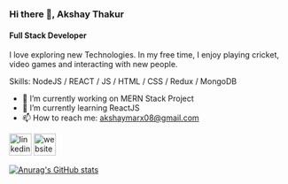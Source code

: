 ### Hi there 👋, Akshay Thakur
#### Full Stack Developer
I love exploring new Technologies.
In my free time, I enjoy playing cricket, video games and interacting with new people.

Skills: NodeJS / REACT / JS / HTML / CSS / Redux / MongoDB

- 🔭 I’m currently working on MERN Stack Project 
- 🌱 I’m currently learning ReactJS 
- 📫 How to reach me: akshaymarx08@gmail.com 


[<img src='https://cdn.jsdelivr.net/npm/simple-icons@3.0.1/icons/linkedin.svg' alt='linkedin' height='40'>](https://www.linkedin.com/in/https://www.linkedin.com/in/akshay-thakur-99619a217//)  [<img src='https://cdn.jsdelivr.net/npm/simple-icons@3.0.1/icons/icloud.svg' alt='website' height='40'>](akshayhimself.netlify.app)  

 

[![Anurag's GitHub stats](https://github-readme-stats.vercel.app/api?username=AkshayThakur1995)](https://github.com/anuraghazra/github-readme-stats)

<!--
**AkshayThakur1995/AkshayThakur1995** is a ✨ _special_ ✨ repository because its `README.md` (this file) appears on your GitHub profile.

Here are some ideas to get you started:

- 🔭 I’m currently working on ...
- 🌱 I’m currently learning ...
- 👯 I’m looking to collaborate on ...
- 🤔 I’m looking for help with ...
- 💬 Ask me about ...
- 📫 How to reach me: ...
- 😄 Pronouns: ...
- ⚡ Fun fact: ...
-->
